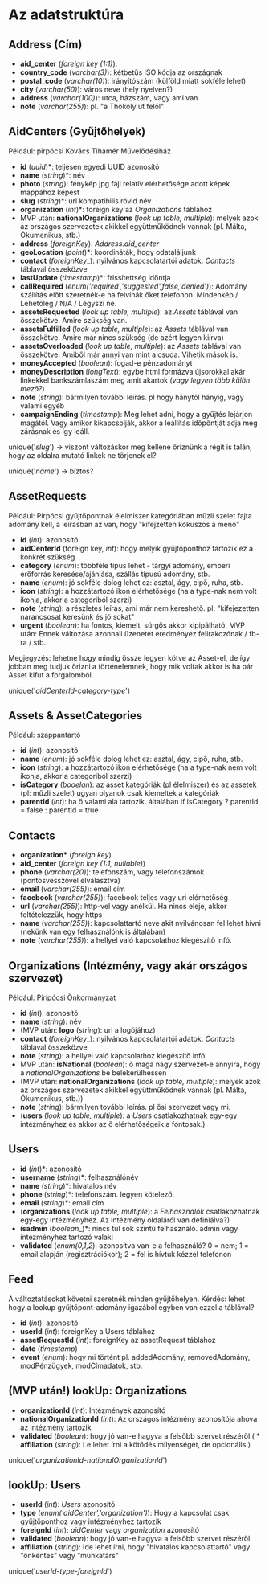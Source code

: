 # Az adatstruktúra

## Address (Cím)
* __aid_center__ (_foreign key (1:1)_): 
* __country_code__ (_varchar(3)_): kétbetűs ISO kódja az országnak
* __postal_code__ (_varchar(10)_): irányítószám (külföld miatt sokféle lehet)
* __city__ (_varchar(50)_): város neve (hely nyelven?)
* __address__ (_varchar(100)_): utca, házszám, vagy ami van
* __note__ (_varchar(255)_): pl. "a Thököly út felől"

## AidCenters (Gyűjtőhelyek)
Például: pirpócsi Kovács Tihamér Művelődésiház
* __id__ (_uuid_)*:  teljesen egyedi UUID azonosító
* __name__ (_string_)*: név
* __photo__ (_string_): fénykép jpg fájl relatív elérhetősége adott képek mappához képest
* __slug__ (_string_)*: url kompatibilis rövid név
* __organization__ (_int_)*: foreign key az _Organizations_ táblához
* MVP után: __nationalOrganizations__ (_look up table, multiple_): melyek azok az országos szervezetek akikkel együttműködnek vannak (pl. Málta, Ökumenikus, stb.)
* __address__ (_foreignKey_): _Address.aid_center_
* __geoLocation__ (_point_)*: koordináták, hogy odataláljunk
* __contact__ (_foreignKey__): nyilvános kapcsolatartói adatok. _Contacts_ táblával összeközve
* __lastUpdate__ (_timestamp_)*: frissítettség időntja
* __callRequired__ (_enum('required','suggested',false,'denied')_): Adomány szállítás előtt szeretnék-e ha felvínák őket telefonon. Mindenkép / Lehetőleg / N/A / Légyszi ne.
* __assetsRequested__ (_look up table, multiple_): az _Assets_ táblával van összekötve. Amire szükség van.
* __assetsFulfilled__ (_look up table, multiple_): az _Assets_ táblával van összekötve. Amire már nincs szükség (de azért legyen kiírva)
* __assetsOverloaded__ (_look up table, multiple_): az _Assets_ táblával van összekötve. Amiből már annyi van mint a csuda. Vihetik mások is. 
* __moneyAccepted__ (_boolean_): fogad-e pénzadományt
* __moneyDescription__ (_longText_): egybe html formázva újsorokkal akár linkekkel bankszámlaszám meg amit akartok (_vagy legyen több külön mező?_)
* __note__ (_string_): bármilyen további leírás. pl hogy hánytól hányig, vagy valami egyéb
* __campaignEnding__ (_timestamp_): Meg lehet adni, hogy a gyűjtés lejárjon magától. Vagy amikor kikapcsolják, akkor a leállítás időpőntját adja meg zárásnak és így leáll.

unique('_slug_') -> viszont változáskor meg kellene őriznünk a régit is talán, hogy az oldalra mutató linkek ne törjenek el?

unique('_name_') -> biztos?

## AssetRequests
Például: Pirpócsi gyűjtőpontnak élelmiszer kategóriában műzli szelet fajta adomány kell, a leírásban az van, hogy "kifejzetten kókuszos a menő"
* __id__ (_int_):  azonosító
* __aidCenterId__ (foreign key, _int_): hogy melyik gyűjtőponthoz tartozik ez a konkrét szükség
* __category__ (_enum_): többféle típus lehet - tárgyi adomány, emberi erőforrás keresése/ajánlása, szállás típusú adomány, stb.
* __name__ (_enum_): jó sokféle dolog lehet ez: asztal, ágy, cipő, ruha, stb.
* __icon__ (_string_): a hozzátartozó ikon elérhetősége (ha a type-nak nem volt ikonja, akkor a categoriból szerzi)
* __note__ (_string_): a részletes leírás, ami már nem kereshető. pl: "kifejezetten narancsosat keresünk és jó sokat"
* __urgent__ (_boolean_): ha fontos, kiemelt, sürgős akkor kipipálható. MVP után: Ennek változása azonnali üzenetet eredményez felirakozónak / fb-ra / stb.

Megjegyzés: lehetne hogy mindig össze legyen kötve az Asset-el, de így jobban meg tudjuk őrizni a történelemnek, hogy mik voltak akkor is ha pár Asset kifut a forgalomból.

unique('_aidCenterId-category-type_')

## Assets & AssetCategories
Például: szappantartó
* __id__ (_int_):  azonosító
* __name__ (_enum_): jó sokféle dolog lehet ez: asztal, ágy, cipő, ruha, stb.
* __icon__ (_string_): a hozzátartozó ikon elérhetősége (ha a type-nak nem volt ikonja, akkor a categoriból szerzi)
* __isCategory__ (_booelan_): az asset kategóriák (pl élelmiszer) és az assetek (pl: műzli szelet) ugyan olyanok csak kiemeltek a kategóriák
* __parentId__ (_int_): ha ő valami alá tartozik. általában if isCategory ? parentId = false : parentId = true

## Contacts
* __organization*__ (_foreign key_)
* __aid_center__ (_foreign key (1:1, nullable)_)
* __phone__ (_varchar(20)_): telefonszám, vagy telefonszámok (pontosvesszővel elválasztva)
* __email__ (_varchar(255)_): email cím
* __facebook__ (_varchar(255)_): facebook teljes vagy uri elérhetőség
* __url__ (_varchar(255)_): http-vel vagy anélkül. Ha nincs eleje, akkor feltételezzük, hogy https 
* __name__ (_varchar(255)_): kapcsolattartó neve akit nyilvánosan fel lehet hívni (nekünk van egy felhasználónk is általában)
* __note__ (_varchar(255)_): a hellyel való kapcsolathoz kiegészítő infó. 


## Organizations (Intézmény, vagy akár országos szervezet)
Például: Piripócsi Önkormányzat
* __id__ (_int_):  azonosító
* __name__ (_string_): név
* (MVP után: __logo__ (_string_): url a logójához)
* __contact__ (_foreignKey__): nyilvános kapcsolatartói adatok. _Contacts_ táblával összeközve
* __note__ (_string_): a hellyel való kapcsolathoz kiegészítő infó. 
* MVP után: __isNational__ (_boolean_): ő maga nagy szervezet-e annyira, hogy a _nationalOrganizations_ be belekerülhessen
* (MVP után: __nationalOrganizations__ (_look up table, multiple_): melyek azok az országos szervezetek akikkel együttműködnek vannak (pl. Málta, Ökumenikus, stb.))
* __note__ (_string_): bármilyen további leírás. pl ősi szervezet vagy mi.
* (__users__ (_look up table, multiple_): a _Users_ csatlakozhatnak egy-egy intézményhez és akkor az ő elérhetőségeik a fontosak.)


## Users
* __id__ (_int_)*:  azonosító
* __username__ (_string_)*: felhasználónév
* __name__ (_string_)*: hivatalos név
* __phone__ (_string_)*: telefonszám. legyen kötelező.
* __email__ (_string_)*: email cím
* (__organizations__ (_look up table, multiple_): a _Felhasználók_ csatlakozhatnak egy-egy intézményhez. Az intézmény oldaláról van definiálva?)
* __isadmin__ (_boolean__)*: nincs túl sok szintű felhasználó. admin vagy intézményhez tartozó valaki
* __validated__ (_enum(0,1,2_): azonosítva van-e a felhasználó? 0 = nem; 1 = email alapján (regisztrációkor); 2 = fel is hívtuk kézzel telefonon

## Feed
A változtatásokat követni szeretnék minden gyűjtőhelyen.
Kérdés: lehet hogy a lookup gyűjtőpont-adomány igazából egyben van ezzel a táblával?
* __id__ (_int_):  azonosító
* __userId__ (_int_): foreignKey a Users táblához
* __assetRequestId__ (_int_): foreignKey az assetRequest táblához
* __date__ (_timestamp_)
* __event__ (_enum_): hogy mi történt pl. addedAdomány, removedAdomány, modPénzügyek, modCímadatok, stb.


## (MVP után!) lookUp: Organizations
* __organizationId__ (_int_):  Intézmények azonosító
* __nationalOrganizationId__ (_int_): Az országos intézmény azonosítója ahova az intézmény tartozik
* __validated__ (_boolean_): hogy jó van-e hagyva a felsőbb szervet részéről
( * __affiliation__ (_string_): Le lehet írni a kötődés milyenségét, de opcionális )

unique('_organizationId_-_nationalOrganizationId_')

## lookUp: Users
* __userId__ (_int_):  _Users_ azonosító
* __type__ (_enum('aidCenter','organization')_): Hogy a kapcsolat csak gyűjtőponthoz vagy intézményhez tartozik
* __foreignId__ (_int_):  _aidCenter_ vagy _organization_ azonosító
* __validated__ (_boolean_): hogy jó van-e hagyva a felsőbb szervet részéről
* __affiliation__ (_string_): Ide lehet írni, hogy "hivatalos kapcsolattartó" vagy "önkéntes" vagy "munkatárs"

unique('_userId_-_type_-_foreignId_')

